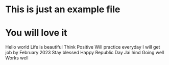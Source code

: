 # This is just an example file
# You will love it
Hello world
Life is beautiful
Think Positive
Will practice everyday
I will get job by February 2023
Stay blessed
Happy Republic Day
Jai hind
Going well
Works well
